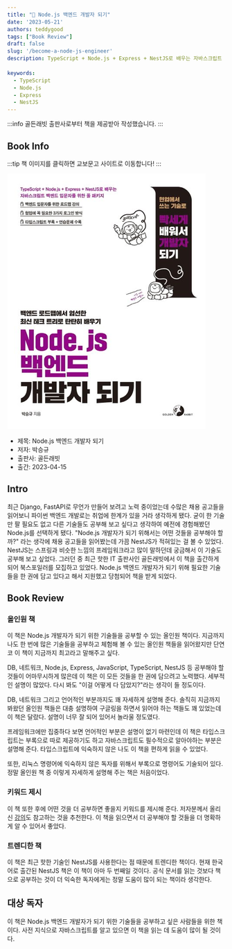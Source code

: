 ```yaml
---
title: "📖 Node.js 백엔드 개발자 되기"
date: '2023-05-21'
authors: teddygood
tags: ["Book Review"]
draft: false
slug: '/become-a-node-js-engineer'
description: TypeScript + Node.js + Express + NestJS로 배우는 자바스크립트 백엔드 입문자를 위한 풀 패키지

keywords:
  - TypeScript 
  - Node.js
  - Express
  - NestJS
---
```


:::info
골든래빗 출판사로부터 책을 제공받아 작성했습니다.
:::

## Book Info

:::tip
책 이미지를 클릭하면 교보문고 사이트로 이동합니다!
:::

[![책](../assets/review/become-a-node-js-engineer.jpg)](https://product.kyobobook.co.kr/detail/S000201457949)

- 제목: Node.js 백엔드 개발자 되기
- 저자: 박승규
- 출판사: 골든래빗
- 출간: 2023-04-15

<!--truncate-->

## Intro

최근 Django, FastAPI로 무언가 만들어 보려고 노력 중이었는데 수많은 채용 공고들을 읽어보니 파이썬 백엔드 개발로는 취업에 한계가 있을 거라 생각하게 됐다. 굳이 한 기술만 팔 필요도 없고 다른 기술들도 공부해 보고 싶다고 생각하여 예전에 경험해봤던 Node.js를 선택하게 됐다. "Node.js 개발자가 되기 위해서는 어떤 것들을 공부해야 할까?" 라는 생각에 채용 공고들을 읽어봤는데 가끔 NestJS가 적혀있는 걸 볼 수 있었다. NestJS는 스프링과 비슷한 느낌의 프레임워크라고 많이 말하던데 궁금해서 이 기술도 공부해 보고 싶었다. 그러던 중 최근 핫한 IT 출판사인 골든래빗에서 이 책을 출간하게 되어 북스포일러를 모집하고 있었다. Node.js 백엔드 개발자가 되기 위해 필요한 기술들을 한 권에 담고 있다고 해서 지원했고 당첨되어 책을 받게 되었다. 

## Book Review

### 올인원 책

이 책은 Node.js 개발자가 되기 위한 기술들을 공부할 수 있는 올인원 책이다. 지금까지 나도 한 번에 많은 기술들을 공부하고 체험해 볼 수 있는 올인원 책들을 읽어왔지만 단연코 이 책이 지금까지 최고라고 말해주고 싶다.

DB, 네트워크, Node.js, Express, JavaScript, TypeScript, NestJS 등 공부해야 할 것들이 어마무시하게 많은데 이 책은 이 모든 것들을 한 권에 담으려고 노력했다. 세부적인 설명이 많았다. 다시 봐도 "이걸 어떻게 다 담았지?"라는 생각이 들 정도이다. 

DB, 네트워크 그리고 언어적인 부분까지도 꽤 자세하게 설명해 준다. 솔직히 지금까지 봐왔던 올인원 책들은 대충 설명하여 구글링을 하면서 읽어야 하는 책들도 꽤 있었는데 이 책은 달랐다. 설명이 너무 잘 되어 있어서 놀라울 정도였다. 

프레임워크에만 집중하다 보면 언어적인 부분은 설명이 없기 마련인데 이 책은 타입스크립트는 부록으로 따로 제공하기도 하고 자바스크립트도 필수적으로 알아야하는 부분은 설명해 준다. 타입스크립트에 익숙하지 않은 나도 이 책을 편하게 읽을 수 있었다.

또한, 리눅스 명령어에 익숙하지 않은 독자를 위해서 부록으로 명령어도 기술되어 있다. 정말 올인원 책 중 이렇게 자세하게 설명해 주는 책은 처음이었다.

### 키워드 제시

이 책 또한 후에 어떤 것을 더 공부하면 좋을지 키워드를 제시해 준다. 저자분께서 올리신 [강의](https://www.inflearn.com/course/%EC%B4%88%EB%B3%B4-%EB%B0%B1%EC%97%94%EB%93%9C-%EA%B0%9C%EB%B0%9C%EC%9E%90-%EB%A1%9C%EB%93%9C%EB%A7%B5)도 참고하는 것을 추천한다. 이 책을 읽으면서 더 공부해야 할 것들을 더 명확하게 알 수 있어서 좋았다.

### 트렌디한 책

이 책은 최근 핫한 기술인 NestJS를 사용한다는 점 때문에 트렌디한 책이다. 현재 한국어로 출간된 NestJS 책은 이 책이 아마 두 번째일 것이다. 공식 문서를 읽는 것보다 책으로 공부하는 것이 더 익숙한 독자에게는 정말 도움이 많이 되는 책이라 생각한다. 

## 대상 독자

이 책은 Node.js 백엔드 개발자가 되기 위한 기술들을 공부하고 싶은 사람들을 위한 책이다. 사전 지식으로 자바스크립트를 알고 있으면 이 책을 읽는 데 도움이 많이 될 것이다. 